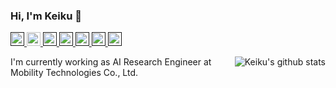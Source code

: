### Hi, I'm Keiku 👋 

<p>
  <a href=""> <img src="https://img.shields.io/github/stars/Keiku?label=Stars&style=plastic" height="22px" alt="github stars" /> </a>
  <a href="mailto:kuroyanagi.keiichi@gmail.com"> <img src="https://img.shields.io/badge/Gmail-%23D14836.svg?&style=for-the-badge&logo=gmail&logoColor=white" height="22px" alt="Email">
  <a href=""> <img src="https://img.shields.io/badge/Major-Physics-black?style=for-the-badge&logo=ABB%20RobotStudio&logoColor=ffffff" height="22px"> </a>
  <a href=""> <img src="https://img.shields.io/badge/python-3670A0?style=for-the-badge&logo=python&logoColor=ffdd54" height="22px"> </a>
  <a href=""> <img src="https://img.shields.io/badge/PyTorch-%23EE4C2C.svg?style=for-the-badge&logo=PyTorch&logoColor=white" height="22px"> </a>
  <a href=""> <img src="https://img.shields.io/badge/-Lightning-792ee5?logo=pytorchlightning&logoColor=white" height="22px"> </a>
  <a href=""> <img src="https://img.shields.io/badge/pycharm-143?style=for-the-badge&logo=pycharm&logoColor=black&color=black&labelColor=green" height="22px"> </a>
</p>

<img align="right" src="https://github-readme-stats.vercel.app/api?username=Keiku&theme=swift&show_icons=true&bg_color=ffffff&hide_title=true&hide=prs&include_all_commits=true&count_private=true" alt="Keiku's github stats"/>

I'm currently working as AI Research Engineer at Mobility Technologies Co., Ltd.

<!--
**Keiku/Keiku** is a ✨ _special_ ✨ repository because its `README.md` (this file) appears on your GitHub profile.

Here are some ideas to get you started:

- 🔭 I’m currently working on ...
- 🌱 I’m currently learning ...
- 👯 I’m looking to collaborate on ...
- 🤔 I’m looking for help with ...
- 💬 Ask me about ...
- 📫 How to reach me: ...
- 😄 Pronouns: ...
- ⚡ Fun fact: ...
-->
